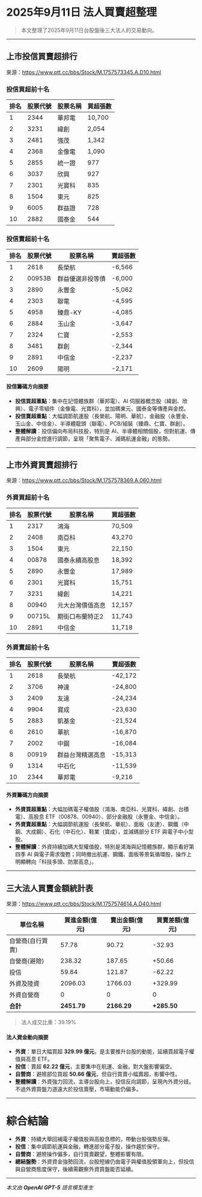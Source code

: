 # 2025年9月11日 法人買賣超整理

> 本文整理了2025年9月11日台股盤後三大法人的交易動向。

---

## 上市投信買賣超排行
來源：<https://www.ptt.cc/bbs/Stock/M.1757573345.A.D10.html>

### 投信買超前十名
| 排名 | 股票代號 | 股票名稱 | 買超張數 |
|------|----------|----------|----------|
| 1    | 2344     | 華邦電   | 10,700   |
| 2    | 3231     | 緯創     | 2,054    |
| 3    | 2481     | 強茂     | 1,342    |
| 4    | 2368     | 金像電   | 1,090    |
| 5    | 2855     | 統一證   | 977      |
| 6    | 3037     | 欣興     | 927      |
| 7    | 2301     | 光寶科   | 835      |
| 8    | 1504     | 東元     | 825      |
| 9    | 6005     | 群益證   | 728      |
| 10   | 2882     | 國泰金   | 544      |

### 投信賣超前十名
| 排名 | 股票代號 | 股票名稱 | 賣超張數 |
|------|----------|----------|----------|
| 1    | 2618     | 長榮航   | -6,566   |
| 2    | 00953B   | 群益優選非投等債 | -6,000 |
| 3    | 2890     | 永豐金   | -5,062   |
| 4    | 2303     | 聯電     | -4,595   |
| 5    | 4958     | 臻鼎-KY  | -4,085   |
| 6    | 2884     | 玉山金   | -3,647   |
| 7    | 2324     | 仁寶     | -2,553   |
| 8    | 3481     | 群創     | -2,344   |
| 9    | 2891     | 中信金   | -2,237   |
| 10   | 2609     | 陽明     | -2,171   |

#### 投信籌碼方向摘要
- **投信買超重點**：集中在記憶體族群（華邦電）、AI 伺服器概念股（緯創、欣興）、電子零組件（金像電、光寶科），並加碼東元、國泰金等傳產與金控。
- **投信賣超重點**：大幅調節航運股（長榮航、陽明、華航）、金融股（永豐金、玉山金、中信金）、半導體龍頭（聯電）、PCB/組裝（臻鼎、仁寶、群創）。
- **整體解讀**：投信偏向布局科技股，特別是 AI、半導體相關個股，但對航運、傳產與部分金控進行調節，呈現「聚焦電子、減碼航運金融」的態勢。

---

## 上市外資買賣超排行
來源：<https://www.ptt.cc/bbs/Stock/M.1757578369.A.060.html>

### 外資買超前十名
| 排名 | 股票代號 | 股票名稱 | 買超張數 |
|------|----------|----------|----------|
| 1    | 2317     | 鴻海     | 70,509   |
| 2    | 2408     | 南亞科   | 43,270   |
| 3    | 1504     | 東元     | 22,150   |
| 4    | 00878    | 國泰永續高股息 | 18,392 |
| 5    | 2890     | 永豐金   | 17,989   |
| 6    | 2301     | 光寶科   | 15,751   |
| 7    | 3231     | 緯創     | 14,221   |
| 8    | 00940    | 元大台灣價值高息 | 12,157 |
| 9    | 00715L   | 期街口布蘭特正2 | 11,743 |
| 10   | 2891     | 中信金   | 11,718   |

### 外資賣超前十名
| 排名 | 股票代號 | 股票名稱 | 賣超張數 |
|------|----------|----------|----------|
| 1    | 2618     | 長榮航   | -42,172  |
| 2    | 3706     | 神達     | -24,800  |
| 3    | 2409     | 友達     | -24,234  |
| 4    | 9904     | 寶成     | -23,630  |
| 5    | 2883     | 凱基金   | -21,524  |
| 6    | 2610     | 華航     | -16,870  |
| 7    | 2002     | 中鋼     | -16,084  |
| 8    | 00919    | 群益台灣精選高息 | -15,313 |
| 9    | 1314     | 中石化   | -11,539  |
| 10   | 2344     | 華邦電   | -9,216   |

#### 外資籌碼方向摘要
- **外資買超重點**：大幅加碼電子權值股（鴻海、南亞科、光寶科、緯創、台積電）、高股息 ETF（00878、00940）、部分金融股（永豐金、中信金）。
- **外資賣超重點**：大幅調節航運股（長榮航、華航）、面板（友達）、鋼鐵（中鋼、大成鋼）、石化（中石化）、鞋業（寶成），並減碼部分 ETF 與電子中小型股。
- **整體解讀**：外資持續加碼大型權值股，特別是鴻海與記憶體族群，顯示看好第四季 AI 與電子需求復甦；同時撤出航運、鋼鐵、面板等景氣循環股，操作上明顯轉向「科技多頭、防禦高息」。

---

## 三大法人買賣金額統計表
來源：<https://www.ptt.cc/bbs/Stock/M.1757574614.A.D40.html>

| 單位名稱           | 買進金額(億元) | 賣出金額(億元) | 買賣差額(億元) |
|--------------------|----------------|----------------|----------------|
| 自營商(自行買賣)   | 57.78          | 90.72          | -32.93         |
| 自營商(避險)       | 238.32         | 187.65         | +50.66         |
| 投信               | 59.64          | 121.87         | -62.22         |
| 外資及陸資         | 2096.03        | 1766.03        | +329.99        |
| 外資自營商         | 0              | 0              | 0              |
| **合計**           | **2451.79**    | **2166.29**    | **+285.50**    |

> 法人成交比重：39.19%

#### 法人資金動向摘要
- **外資**：單日大幅買超 **329.99 億元**，是主要推升台股的動能，延續買超電子權值與高息 ETF。
- **投信**：賣超 **62.22 億元**，主要集中在航運、金融，對大盤影響偏空。
- **自營商**：避險部位買超 **50.66 億元**，但自行買賣小幅賣超，影響中性。
- **整體解讀**：外資強力回流，主導台股向上，投信反向調節，呈現內外資分歧。不過外資買盤力道遠大於投信賣壓，市場動能仍偏多。

---

# 綜合結論
- **外資**：持續大舉回補電子權值股與高股息標的，帶動台股強勢反彈。
- **投信**：集中調節航運與金融，轉進部分電子股，操作趨於保守。
- **自營商**：避險操作偏多，自行買賣觀望，整體影響有限。
- **總結盤勢**：外資資金強勢回流，台股短線仍由電子與權值股領軍向上，但投信與自營商態度保守，後續需觀察外資買盤能否延續。

---

*本文由 **OpenAI GPT-5** 語言模型產生*
